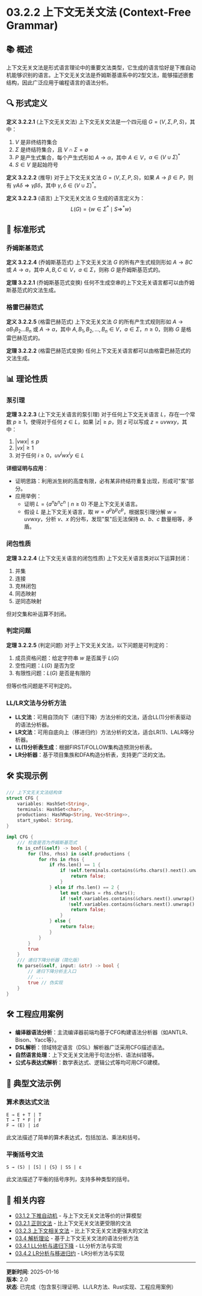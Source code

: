 # 03.2.2 上下文无关文法 (Context-Free Grammar)

## 📚 概述

上下文无关文法是形式语言理论中的重要文法类型，它生成的语言恰好是下推自动机能够识别的语言。上下文无关文法是乔姆斯基谱系中的2型文法，能够描述嵌套结构，因此广泛应用于编程语言的语法分析。

## 🔍 形式定义

**定义 3.2.2.1** (上下文无关文法)
上下文无关文法是一个四元组 $G = (V, \Sigma, P, S)$，其中：

1. $V$ 是非终结符集合
2. $\Sigma$ 是终结符集合，且 $V \cap \Sigma = \emptyset$
3. $P$ 是产生式集合，每个产生式形如 $A \to \alpha$，其中 $A \in V$，$\alpha \in (V \cup \Sigma)^*$
4. $S \in V$ 是起始符号

**定义 3.2.2.2** (推导)
对于上下文无关文法 $G = (V, \Sigma, P, S)$，如果 $A \to \beta \in P$，则有 $\gamma A \delta \Rightarrow \gamma \beta \delta$，其中 $\gamma, \delta \in (V \cup \Sigma)^*$。

**定义 3.2.2.3** (语言)
上下文无关文法 $G$ 生成的语言定义为：
$$L(G) = \{w \in \Sigma^* \mid S \Rightarrow^* w\}$$

## 🔄 标准形式

### 乔姆斯基范式

**定义 3.2.2.4** (乔姆斯基范式)
上下文无关文法 $G$ 的所有产生式规则形如 $A \to BC$ 或 $A \to a$，其中 $A, B, C \in V$，$a \in \Sigma$，则称 $G$ 是乔姆斯基范式的。

**定理 3.2.2.1** (乔姆斯基范式变换)
任何不生成空串的上下文无关语言都可以由乔姆斯基范式的文法生成。

### 格雷巴赫范式

**定义 3.2.2.5** (格雷巴赫范式)
上下文无关文法 $G$ 的所有产生式规则形如 $A \to aB_1B_2...B_n$ 或 $A \to a$，其中 $A, B_1, B_2, ..., B_n \in V$，$a \in \Sigma$，$n \geq 0$，则称 $G$ 是格雷巴赫范式的。

**定理 3.2.2.2** (格雷巴赫范式变换)
任何上下文无关语言都可以由格雷巴赫范式的文法生成。

## 📊 理论性质

### 泵引理

**定理 3.2.2.3** (上下文无关语言的泵引理)
对于任何上下文无关语言 $L$，存在一个常数 $p \geq 1$，使得对于任何 $z \in L$，如果 $|z| \geq p$，则 $z$ 可以写成 $z = uvwxy$，其中：

1. $|vwx| \leq p$
2. $|vx| \geq 1$
3. 对于任何 $i \geq 0$，$uv^iwx^iy \in L$

**详细证明与应用**：
- 证明思路：利用派生树的高度有限，必有某非终结符重复出现，形成可"泵"部分。
- 应用举例：
  - 证明 $L = \{a^n b^n c^n \mid n \geq 0\}$ 不是上下文无关语言。
  - 假设 $L$ 是上下文无关语言，取 $w = a^p b^p c^p$，根据泵引理分解 $w = uvwxy$，分析 $v$、$x$ 的分布，发现"泵"后无法保持 $a$、$b$、$c$ 数量相等，矛盾。

### 闭包性质

**定理 3.2.2.4** (上下文无关语言的闭包性质)
上下文无关语言类对以下运算封闭：

1. 并集
2. 连接
3. 克林闭包
4. 同态映射
5. 逆同态映射

但对交集和补运算不封闭。

### 判定问题

**定理 3.2.2.5** (判定问题)
对于上下文无关文法，以下问题是可判定的：

1. 成员资格问题：给定字符串 $w$ 是否属于 $L(G)$
2. 空性问题：$L(G)$ 是否为空
3. 有限性问题：$L(G)$ 是否是有限的

但等价性问题是不可判定的。

### LL/LR文法与分析方法

- **LL文法**：可用自顶向下（递归下降）方法分析的文法，适合LL(1)分析表驱动的语法分析器。
- **LR文法**：可用自底向上（移进归约）方法分析的文法，适合LR(1)、LALR等分析器。
- **LL(1)分析表生成**：根据FIRST/FOLLOW集构造预测分析表。
- **LR分析器**：基于项目集族和DFA构造分析表，支持更广泛的文法。

## 🛠️ 实现示例

```rust
/// 上下文无关文法结构体
struct CFG {
    variables: HashSet<String>,
    terminals: HashSet<char>,
    productions: HashMap<String, Vec<String>>,
    start_symbol: String,
}

impl CFG {
    /// 检查是否为乔姆斯基范式
    fn is_cnf(&self) -> bool {
        for (lhs, rhss) in &self.productions {
            for rhs in rhss {
                if rhs.len() == 1 {
                    if !self.terminals.contains(&rhs.chars().next().unwrap()) {
                        return false;
                    }
                } else if rhs.len() == 2 {
                    let mut chars = rhs.chars();
                    if !self.variables.contains(&chars.next().unwrap().to_string()) ||
                       !self.variables.contains(&chars.next().unwrap().to_string()) {
                        return false;
                    }
                } else {
                    return false;
                }
            }
        }
        true
    }
    /// 递归下降分析器（简化版）
    fn parse(&self, input: &str) -> bool {
        // 递归下降分析主入口
        // ...
        true // 伪实现
    }
}
```

## 🛠️ 工程应用案例

- **编译器语法分析**：主流编译器前端均基于CFG构建语法分析器（如ANTLR、Bison、Yacc等）。
- **DSL解析**：领域特定语言（DSL）解析器广泛采用CFG描述语法。
- **自然语言处理**：上下文无关文法用于句法分析、语法纠错等。
- **公式与表达式解析**：数学表达式、逻辑公式等均可用CFG建模。

## 🧩 典型文法示例

### 算术表达式文法

```text
E → E + T | T
T → T * F | F
F → (E) | id
```

此文法描述了简单的算术表达式，包括加法、乘法和括号。

### 平衡括号文法

```text
S → (S) | [S] | {S} | SS | ε
```

此文法描述了平衡的括号序列，支持多种类型的括号。

## 🔗 相关内容

- [03.1.2 下推自动机](../03.1_Automata_Theory/03.1.2_Pushdown_Automata.md) - 与上下文无关文法等价的计算模型
- [03.2.1 正则文法](./03.2.1_Regular_Grammar.md) - 比上下文无关文法更受限的文法
- [03.2.3 上下文相关文法](./03.2.3_Context_Sensitive_Grammar.md) - 比上下文无关文法更强大的文法
- [03.4 解析理论](../03.4_Parsing_Theory.md) - 基于上下文无关文法的语法分析方法
- [03.4.1 LL分析与递归下降](../03.4_Parsing_Theory/03.4.1_LL_Parsing.md) - LL分析方法与实现
- [03.4.2 LR分析与移进归约](../03.4_Parsing_Theory/03.4.2_LR_Parsing.md) - LR分析方法与实现

---

**更新时间**: 2025-01-16  
**版本**: 2.0  
**状态**: 已完成（包含泵引理证明、LL/LR方法、Rust实现、工程应用案例）
